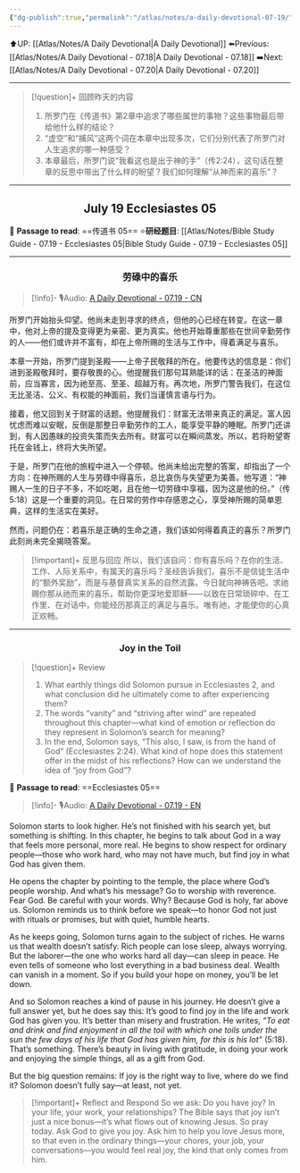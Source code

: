 ```yaml
---
{"dg-publish":true,"permalink":"/atlas/notes/a-daily-devotional-07-19/"}
---
```


 ⬆️UP: [[Atlas/Notes/A Daily Devotional\|A Daily Devotional]]
⬅️Previous: [[Atlas/Notes/A Daily Devotional - 07.18\|A Daily Devotional - 07.18]]
➡️Next: [[Atlas/Notes/A Daily Devotional - 07.20\|A Daily Devotional - 07.20]]

---

> [!question]+ 回顾昨天的内容
> 1. 所罗门在《传道书》第2章中追求了哪些属世的事物？这些事物最后带给他什么样的结论？
> 2. “虚空”和“捕风”这两个词在本章中出现多次，它们分别代表了所罗门对人生追求的哪一种感受？
> 3. 本章最后，所罗门说“我看这也是出于神的手”（传2:24），这句话在整章的反思中带出了什么样的盼望？我们如何理解“从神而来的喜乐”？

---
## <center>July 19 Ecclesiastes 05</center>

📖 **Passage to read**: ==传道书 05==
⭐**研经题目**: [[Atlas/Notes/Bible Study Guide - 07.19 - Ecclesiastes 05\|Bible Study Guide - 07.19 - Ecclesiastes 05]]

---
### <center>劳碌中的喜乐</center>

> [!info]- 🎙️Audio: [A Daily Devotional - 07.19 - CN]()

所罗门开始抬头仰望。他尚未走到寻求的终点，但他的心已经在转变。在这一章中，他对上帝的提及变得更为亲密、更为真实。他也开始尊重那些在世间辛勤劳作的人——他们或许并不富有，却在上帝所赐的生活与工作中，得着满足与喜乐。

本章一开始，所罗门提到圣殿——上帝子民敬拜的所在。他要传达的信息是：你们进到圣殿敬拜时，要存敬畏的心。他提醒我们那句耳熟能详的话：在圣洁的神面前，应当寡言，因为祂至高、至圣、超越万有。再次地，所罗门警告我们，在这位无比圣洁、公义、有权能的神面前，我们当谨慎言语与行为。

接着，他又回到关于财富的话题。他提醒我们：财富无法带来真正的满足。富人因忧虑而难以安眠，反倒是那整日辛勤劳作的工人，能享受平静的睡眠。所罗门还讲到，有人因愚昧的投资失策而失去所有。财富可以在瞬间蒸发。所以，若将盼望寄托在金钱上，终将大失所望。

于是，所罗门在他的旅程中进入一个停顿。他尚未给出完整的答案，却指出了一个方向：在神所赐的人生与劳碌中得喜乐，总比哀伤与失望更为美善。他写道：“神赐人一生的日子不多，不如吃喝，且在他一切劳碌中享福，因为这是他的份。”（传5:18）这是一个重要的洞见。在日常的劳作中存感恩之心，享受神所赐的简单恩典，这样的生活实在美好。

然而，问题仍在：若喜乐是正确的生命之道，我们该如何得着真正的喜乐？所罗门此刻尚未完全揭晓答案。

> [!important]+ 反思与回应
所以，我们该自问：你有喜乐吗？在你的生活、工作、人际关系中，有属天的喜乐吗？圣经告诉我们，喜乐不是信徒生活中的“额外奖励”，而是与基督真实关系的自然流露。今日就向神祷告吧。求祂赐你那从祂而来的喜乐，帮助你更深地爱耶稣——以致在日常琐碎中、在工作里、在对话中，你能经历那真正的满足与喜乐。唯有祂，才能使你的心真正欢畅。


---
### <center>Joy in the Toil</center>

> [!question]+ Review
> 1. ⁠What earthly things did Solomon pursue in Ecclesiastes 2, and what conclusion did he ultimately come to after experiencing them?
> 2. The words “vanity” and “striving after wind” are repeated throughout this chapter—what kind of emotion or reflection do they represent in Solomon’s search for meaning?
> 3. In the end, Solomon says, “This also, I saw, is from the hand of God” (Ecclesiastes 2:24). What kind of hope does this statement offer in the midst of his reflections? How can we understand the idea of “joy from God”?

📖 **Passage to read**: ==Ecclesiastes 05==

> [!info]- 🎙️Audio: [A Daily Devotional - 07.19 - EN]()  

Solomon starts to look higher. He’s not finished with his search yet, but something is shifting. In this chapter, he begins to talk about God in a way that feels more personal, more real. He begins to show respect for ordinary people—those who work hard, who may not have much, but find joy in what God has given them.

He opens the chapter by pointing to the temple, the place where God’s people worship. And what’s his message? Go to worship with reverence. Fear God. Be careful with your words. Why? Because God is holy, far above us. Solomon reminds us to think before we speak—to honor God not just with rituals or promises, but with quiet, humble hearts.

As he keeps going, Solomon turns again to the subject of riches. He warns us that wealth doesn’t satisfy. Rich people can lose sleep, always worrying. But the laborer—the one who works hard all day—can sleep in peace. He even tells of someone who lost everything in a bad business deal. Wealth can vanish in a moment. So if you build your hope on money, you’ll be let down.

And so Solomon reaches a kind of pause in his journey. He doesn’t give a full answer yet, but he does say this: It’s good to find joy in the life and work God has given you. It’s better than misery and frustration. He writes, *“To eat and drink and find enjoyment in all the toil with which one toils under the sun the few days of his life that God has given him, for this is his lot”* (5:18). That’s something. There’s beauty in living with gratitude, in doing your work and enjoying the simple things, all as a gift from God.

But the big question remains: If joy is the right way to live, where do we find it? Solomon doesn’t fully say—at least, not yet.

> [!important]+ Reflect and Respond
So we ask: Do you have joy? In your life, your work, your relationships? The Bible says that joy isn’t just a nice bonus—it’s what flows out of knowing Jesus. So pray today. Ask God to give you joy. Ask him to help you love Jesus more, so that even in the ordinary things—your chores, your job, your conversations—you would feel real joy, the kind that only comes from him.











